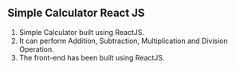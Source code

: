 <h2>Simple Calculator React JS</h1>
<ol>
<li>Simple Calculator built using ReactJS.</li>
<li>It can perform Addition, Subtraction, Multiplication and Division Operation.</li>
<li>The front-end has been built using ReactJS.</li>
</ol>